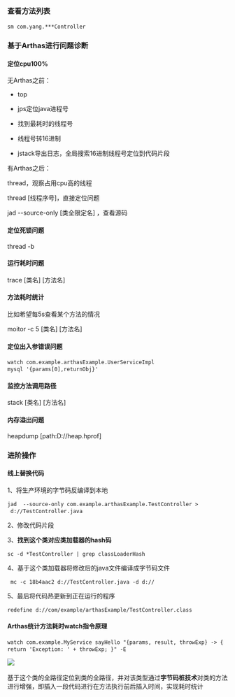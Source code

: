 ### 查看方法列表

```shell
sm com.yang.***Controller
```



### 基于Arthas进行问题诊断

#### 定位cpu100%

无Arthas之前：

- top

- jps定位java进程号

- 找到最耗时的线程号

- 线程号转16进制

- jstack导出日志，全局搜索16进制线程号定位到代码片段

有Arthas之后：

thread，观察占用cpu高的线程

thread [线程序号]，直接定位问题

jad --source-only [类全限定名]  ，查看源码

#### 定位死锁问题

thread -b

#### 运行耗时问题

trace [类名] [方法名]

#### 方法耗时统计

比如希望每5s查看某个方法的情况

moitor -c 5 [类名] [方法名]

#### 定位出入参错误问题

```shell
watch com.example.arthasExample.UserServiceImpl mysql '{params[0],returnObj}'
```

#### 监控方法调用路径

stack [类名] [方法名]

#### 内存溢出问题

heapdump  [path:D://heap.hprof]



### 进阶操作

#### 线上替换代码

1、将生产环境的字节码反编译到本地

```shell
jad  --source-only com.example.arthasExample.TestController >  d://TestController.java
```

2、修改代码片段

3、**找到这个类对应类加载器的hash码**

```
sc -d *TestController | grep classLoaderHash
```

4、基于这个类加载器将修改后的java文件编译成字节码文件

```
 mc -c 18b4aac2 d://TestController.java -d d://
```

5、最后将代码热更新到正在运行的程序

```
redefine d://com/example/arthasExample/TestController.class
```



#### 

#### Arthas统计方法耗时watch指令原理

```
watch com.example.MyService sayHello "{params, result, throwExp} -> { return 'Exception: ' + throwExp; }" -E
```

![](..\..\images\Arthas\Arthas的watch命令.png)

基于这个类的全路径定位到类的全路径，并对该类型通过**字节码桩技术**对类的方法进行增强，即插入一段代码进行在方法执行前后插入时间，实现耗时统计